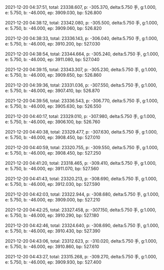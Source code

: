 2021-12-20 04:37:51, total: 23338.607, p: -305.370, delta:5.750 手, g:1.000, e: 5.750, b: -46.000, ep: 3909.030, bp: 526.800

2021-12-20 04:38:12, total: 23342.080, p: -305.500, delta:5.750 手, g:1.000, e: 5.750, b: -46.000, ep: 3909.060, bp: 526.820

2021-12-20 04:38:33, total: 23336.143, p: -306.040, delta:5.750 手, g:1.000, e: 5.750, b: -46.000, ep: 3910.200, bp: 527.030

2021-12-20 04:38:54, total: 23344.664, p: -305.240, delta:5.750 手, g:1.000, e: 5.750, b: -46.000, ep: 3911.080, bp: 527.040

2021-12-20 04:39:15, total: 23343.307, p: -305.230, delta:5.750 手, g:1.000, e: 5.750, b: -46.000, ep: 3909.650, bp: 526.860

2021-12-20 04:39:36, total: 23331.036, p: -307.550, delta:5.750 手, g:1.000, e: 5.750, b: -46.000, ep: 3907.410, bp: 526.870

2021-12-20 04:39:56, total: 23336.543, p: -306.770, delta:5.750 手, g:1.000, e: 5.750, b: -46.000, ep: 3905.630, bp: 526.550

2021-12-20 04:40:17, total: 23329.010, p: -307.980, delta:5.750 手, g:1.000, e: 5.750, b: -46.000, ep: 3906.100, bp: 526.760

2021-12-20 04:40:38, total: 23329.477, p: -307.630, delta:5.750 手, g:1.000, e: 5.750, b: -46.000, ep: 3908.450, bp: 527.010

2021-12-20 04:40:59, total: 23320.755, p: -309.550, delta:5.750 手, g:1.000, e: 5.750, b: -46.000, ep: 3908.450, bp: 527.250

2021-12-20 04:41:20, total: 23318.465, p: -309.410, delta:5.750 手, g:1.000, e: 5.750, b: -46.000, ep: 3911.070, bp: 527.560

2021-12-20 04:41:43, total: 23320.213, p: -308.690, delta:5.750 手, g:1.000, e: 5.750, b: -46.000, ep: 3912.030, bp: 527.590

2021-12-20 04:42:03, total: 23322.944, p: -308.680, delta:5.750 手, g:1.000, e: 5.750, b: -46.000, ep: 3909.000, bp: 527.210

2021-12-20 04:42:25, total: 23327.458, p: -307.150, delta:5.750 手, g:1.000, e: 5.750, b: -46.000, ep: 3910.290, bp: 527.180

2021-12-20 04:42:46, total: 23324.640, p: -308.690, delta:5.750 手, g:1.000, e: 5.750, b: -46.000, ep: 3910.430, bp: 527.390

2021-12-20 04:43:06, total: 23312.623, p: -310.020, delta:5.750 手, g:1.000, e: 5.750, b: -46.000, ep: 3910.860, bp: 527.610

2021-12-20 04:43:27, total: 23315.268, p: -309.270, delta:5.750 手, g:1.000, e: 5.750, b: -46.000, ep: 3909.930, bp: 527.400